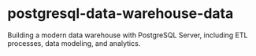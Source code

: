 # postgresql-data-warehouse-data
Building a modern data warehouse with PostgreSQL Server, including ETL processes, data modeling, and analytics.
